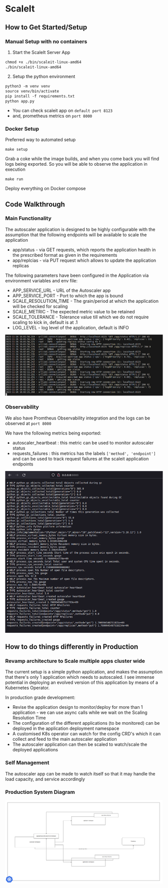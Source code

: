 # ScaleIt

## How to Get Started/Setup

### Manual Setup with no containers

1. Start the ScaleIt Server App

```
chmod +x ./bin/scaleit-linux-amd64
./bin/scaleit-linux-amd64
```

2. Setup the python environment

```
python3 -m venv venv
source venv/bin/activate
pip install -f requirements.txt
python app.py
```

- You can check scaleit app on `default port 8123`
- and, prometheus metrics on `port 8000`

### Docker Setup

Preferred way to automated setup

```
make setup
```
Grab a coke while the image builds, and when you come back you will find logs being exported. So you will be able to observe the application in execution

```
make run
```
Deploy everything on Docker compose

## Code Walkthrough

### Main Functionality

The autoscaler application is designed to be highly configurable with the assumption that the following endpoints will be available to scale the application

- app/status - via GET requests, which reports the application health in the prescribed format as given in the requirements
- app/replcias - via PUT request which allows to update the application replicas

The following parameters have been configured in the Application via environment variables and env file:

-  APP_SERVICE_URL - URL of the Autoscaler app
-  APP_SERVICE_PORT - Port to which the app is bound
-  SCALE_RESOLUTION_TIME - The grain/period at which the application will be checked for scaling
-  SCALE_METRIC - The expected metric value to be retained
-  SCALE_TOLERANCE - Tolerance value till which we do not require scaling to kick in, default is at .1
-  LOG_LEVEL - log level of the application, default is INFO

![App Logs](media/app_logs.png "App Logs")

### Observability

We also have Promtheus Observability integration and the logs can be observed at `port 8000`

We have the following metrics being exported:

- autoscaler_heartbeat : this metric can be used to monitor autoscaler status
- requests_failures : this metrics has the labels `['method', 'endpoint']` and can be used to track request failures at the scaleit application endpoints

![prometheus metrics](media/prometheus_metrics.png "prometheus metrics")

## How to do things differently in Production

### Revamp architecture to Scale multiple apps cluster wide
The current setup is a simple python application, and makes the assumption that there's only 1 application which needs to autoscaled. I see immense potential in deploying an evolved version of this application by means of a Kubernetes Operator.

In production grade development:
- Revise the application design to monitor/deploy for more than 1 application - we can use async calls while we wait on the Scaling Resolution Time
- The configuration of the different applications (to be monitored) can be deployed in the application deployment namespace
- A customised K8s operator can watch for the config CRD's which it can collect and feed to the main autoscaler application
- The autoscaler application can then be scaled to watch/scale the deployed applications

### Self Management
The autoscaler app can be made to watch itself so that it may handle the load capacity, and service accordingly

### Production System Diagram

![Production Diagram](media/autoscaler.png "Production Diagram")